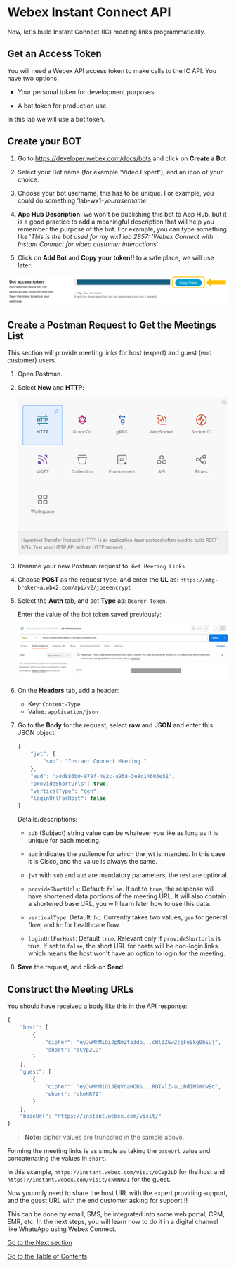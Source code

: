# Webex Instant Connect API

Now, let's build Instant Connect (IC) meeting links programmatically.

## Get an Access Token

You will need a Webex API access token to make calls to the IC API. You have two options:

* Your personal token for development purposes.

* A bot token for production use.

In this lab we will use a bot token.

## Create your BOT
1. Go to https://developer.webex.com/docs/bots and click on **Create a Bot**

2. Select your Bot name (for example 'Video Expert'), and an icon of your choice. 

3. Choose your bot username, this has to be unique. For example, you could do something 'lab-wx1-_yourusername_'

4. **App Hub Description**: we won't be publishing this bot to App Hub, but it is a good practice to add a meaningful description that will help you remember the purpose of the bot. For example, you can type something like '_This is the bot used for my wx1 lab 2857: 'Webex Connect with Instant Connect for video customer interactions_'

5. Click on **Add Bot** and **Copy your token!!** to a safe place, we will use later:

![Bot token](images/bot-token.png)


## Create a Postman Request to Get the Meetings List

This section will provide meeting links for host (expert) and guest (end customer) users.

1. Open Postman.

1. Select **New** and **HTTP**:

   ![New HTTP](images/new_http.png)

1. Rename your new Postman request to: `Get Meeting Links`

1. Choose **POST** as the request type, and enter the **UL** as: `https://mtg-broker-a.wbx2.com/api/v2/joseencrypt`

1. Select the **Auth** tab, and set **Type** as: `Bearer Token`.

   Enter the value of the bot token saved previously:

   ![Postman Auth](images/postman_auth.png)

1. On the **Headers** tab, add a header:
   
   * Key: `Content-Type`
   * Value: `application/json`

1. Go to the **Body** for the request, select **raw** and **JSON** and enter this JSON object:

   ```js
   {
       "jwt": {
           "sub": "Instant Connect Meeting "
       },
       "aud": "a4d886b0-979f-4e2c-a958-3e8c14605e51",
       "provideShortUrls": true,
       "verticalType": "gen",
       "loginUrlForHost": false
   }
   ```

   Details/descriptions:

   * `sub` (Subject) string value can be whatever you like as long as it is unique for each meeting.

   * `aud` indicates the audience for which the jwt is intended. In this case it is Cisco, and the value is always the same.

   * `jwt` with `sub` and `aud` are mandatory parameters, the rest are optional.

   * `provideShortUrls`: Default: `false`. If set to `true`, the response will have shortened data portions of the meeting URL. It will also contain a shortened base URL, you will learn later how to use this data.

   * `verticalType`: Default: `hc`. Currently takes two values, `gen` for general flow, and `hc` for healthcare flow.

   * `loginUrlForHost`: Default `true`. Relevant only if `provideShortUrls` is true. If set to `false`, the short URL for hosts will be non-login links which means the host won't have an option to login for the meeting.

1. **Save** the request, and click on **Send**.

## Construct the Meeting URLs

You should have received a body like this in the API response:

```js
{
    "host": [
        {
            "cipher": "eyJwMnMiOiJpNmZta3dp...cWl3ZGw2cjFuSkg0bEUj",
            "short": "oCVp2LD"
        }
    ],
    "guest": [
        {
            "cipher": "eyJwMnMiOiJEQVdaHOBS...RDTvlZ-aLLRdIMSmCwEc",
            "short": "ckmNR7I"
        }
    ],
    "baseUrl": "https://instant.webex.com/visit/"
}
```
> **Note:** cipher values are truncated in the sample above.

Forming the meeting links is as simple as taking the `baseUrl` value and concatenating the values in `short`.

In this example, `https://instant.webex.com/visit/oCVp2LD` for the host and `https://instant.webex.com/visit/ckmNR7I` for the guest.

Now you only need to share the host URL with the expert providing support, and the guest URL with the end customer asking for support !!

This can be done by email, SMS, be integrated into some web portal, CRM, EMR, etc. In the next steps, you will learn how to do it in a digital channel like WhatsApp using Webex Connect.

[Go to the Next section](./05-backend.md)

[Go to the Table of Contents](README.md#table-of-contents)

